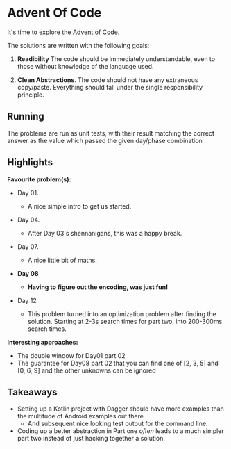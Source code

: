 # Advent Of Code

It's time to explore the [Advent of Code](http://adventofcode.com).

The solutions are written with the following goals:

1. **Readibility** 
   The code should be immediately understandable, even to those without knowledge of the language used. 

2. **Clean Abstractions**.
   The code should not have any extraneous copy/paste. 
   Everything should fall under the single responsibility principle.
   
   
## Running

The problems are run as unit tests, with their result matching the correct answer
as the value which passed the given day/phase combination

## Highlights

**Favourite problem(s):**

* Day 01.
  * A nice simple intro to get us started.

* Day 04.
  * After Day 03's shennanigans, this was a happy break.
    
* Day 07.
  * A nice little bit of maths.
    
* **Day 08**
  * **Having to figure out the encoding, was just fun!**
    
* Day 12
  * This problem turned into an optimization problem after finding the solution. Starting at 2-3s search times for part two, into 200-300ms search times.

**Interesting approaches:**

* The double window for Day01 part 02
* The guarantee for Day08 part 02 that you can find one of [2, 3, 5] and [0, 6, 9] and the other unknowns can be ignored
    

## Takeaways

* Setting up a Kotlin project with Dagger should have more examples than the multitude of Android examples out there
  * And subsequent nice looking test outout for the command line.
* Coding up a better abstraction in Part one *often* leads to a much simpler part two instead of just hacking together a solution.